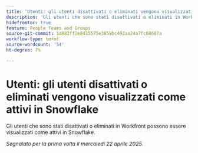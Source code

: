 ```yaml
---
title: 'Utenti: gli utenti disattivati o eliminati vengono visualizzati come attivi in Snowflake'
description: 'Gli utenti che sono stati disattivati o eliminati in Workfront possono essere visualizzati come attivi in Snowflake. '
hidefromtoc: true
feature: People Teams and Groups
source-git-commit: 1d882ff2e8415575e3658bc492aa24a7fc68687a
workflow-type: tm+mt
source-wordcount: '54'
ht-degree: 7%

---
```



# Utenti: gli utenti disattivati o eliminati vengono visualizzati come attivi in Snowflake

Gli utenti che sono stati disattivati o eliminati in Workfront possono essere visualizzati come attivi in Snowflake.

_Segnalato per la prima volta il mercoledì 22 aprile 2025._
